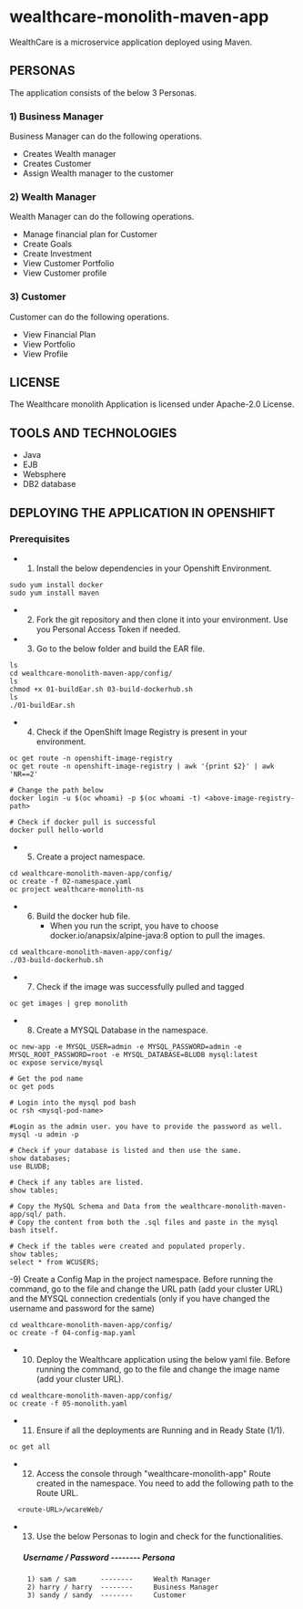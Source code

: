# wealthcare-monolith-maven-app
 WealthCare is a microservice application deployed using Maven.

## PERSONAS

The application consists of the below 3 Personas.

### 1) Business Manager

Business Manager can do the following operations.

- Creates Wealth manager
- Creates Customer 
- Assign Wealth manager to the customer

### 2) Wealth Manager

Wealth Manager can do the following operations.

- Manage financial plan for Customer
- Create Goals
- Create Investment
- View Customer Portfolio
- View Customer profile

### 3) Customer

Customer can do the following operations.

- View Financial Plan
- View Portfolio
- View Profile

## LICENSE

The Wealthcare monolith Application is licensed under Apache-2.0 License.

## TOOLS AND TECHNOLOGIES

- Java
- EJB
- Websphere
- DB2 database

## DEPLOYING THE APPLICATION IN OPENSHIFT

### Prerequisites

- 1) Install the below dependencies in your Openshift Environment.
```
sudo yum install docker
sudo yum install maven
```
- 2) Fork the git repository and then clone it into your environment. Use you Personal Access Token if needed.

- 3) Go to the below folder and build the EAR file.
```
ls
cd wealthcare-monolith-maven-app/config/
ls
chmod +x 01-buildEar.sh 03-build-dockerhub.sh
ls
./01-buildEar.sh
```

- 4) Check if the OpenShift Image Registry is present in your environment.
```
oc get route -n openshift-image-registry
oc get route -n openshift-image-registry | awk '{print $2}' | awk 'NR==2'

# Change the path below
docker login -u $(oc whoami) -p $(oc whoami -t) <above-image-registry-path>

# Check if docker pull is successful
docker pull hello-world

```

- 5) Create a project namespace.
```
cd wealthcare-monolith-maven-app/config/
oc create -f 02-namespace.yaml
oc project wealthcare-monolith-ns
```

- 6) Build the docker hub file. 
     - When you run the script, you have to choose docker.io/anapsix/alpine-java:8 option to pull the images. 
```
cd wealthcare-monolith-maven-app/config/
./03-build-dockerhub.sh
```

- 7) Check if the image was successfully pulled and tagged
```
oc get images | grep monolith
```

- 8) Create a MYSQL Database in the namespace.
```
oc new-app -e MYSQL_USER=admin -e MYSQL_PASSWORD=admin -e MYSQL_ROOT_PASSWORD=root -e MYSQL_DATABASE=BLUDB mysql:latest
oc expose service/mysql

# Get the pod name
oc get pods

# Login into the mysql pod bash
oc rsh <mysql-pod-name>

#Login as the admin user. you have to provide the password as well.
mysql -u admin -p

# Check if your database is listed and then use the same.
show databases;
use BLUDB;

# Check if any tables are listed.
show tables;

# Copy the MySQL Schema and Data from the wealthcare-monolith-maven-app/sql/ path.
# Copy the content from both the .sql files and paste in the mysql bash itself.

# Check if the tables were created and populated properly.
show tables;
select * from WCUSERS;
```
-9)  Create a Config Map in the project namespace. Before running the command, go to the file and change the URL path (add your cluster URL) and the MYSQL connection credentials (only if you have changed the username and password for the same)
```
cd wealthcare-monolith-maven-app/config/
oc create -f 04-config-map.yaml
```

- 10) Deploy the Wealthcare application using the below yaml file. Before running the command, go to the file and change the image name (add your cluster URL).
```
cd wealthcare-monolith-maven-app/config/
oc create -f 05-monolith.yaml
```

- 11) Ensure if all the deployments are Running and in Ready State (1/1).
```
oc get all
```

- 12) Access the console through "wealthcare-monolith-app" Route created in the namespace. You need to add the following path to the Route URL.
```
  <route-URL>/wcareWeb/
```

- 13) Use the below Personas to login and check for the functionalities.
  ##### Username / Password -------- Persona
       1) sam / sam      --------     Wealth Manager
       2) harry / harry  --------     Business Manager
       3) sandy / sandy  --------     Customer
